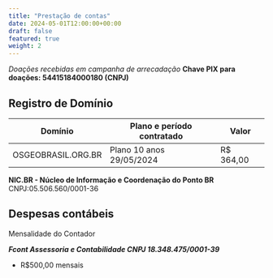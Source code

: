 ```yaml
---
title: "Prestação de contas"
date: 2024-05-01T12:00:00+00:00
draft: false
featured: true
weight: 2
---
```


*Doações recebidas em campanha de arrecadação*
**Chave PIX para doações: 54415184000180 (CNPJ)**
<!--more-->

## Registro de Domínio
|Domínio|Plano e período contratado|Valor|
|-------|--------------------------|-----|
|OSGEOBRASIL.ORG.BR|Plano 10 anos 29/05/2024|R$ 364,00|

**NIC.BR - Núcleo de Informação e Coordenação do Ponto BR**
CNPJ:05.506.560/0001-36

## Despesas contábeis
Mensalidade do Contador

***Fcont Assessoria e Contabilidade CNPJ 18.348.475/0001-39***

- R$500,00 mensais